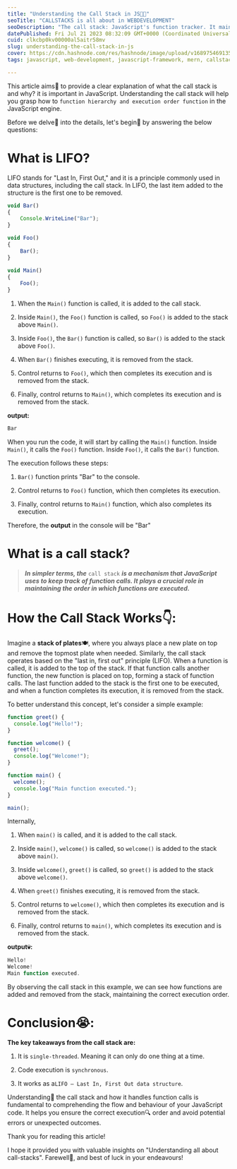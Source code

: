 ```yaml
---
title: "Understanding the Call Stack in JS🧿🔥"
seoTitle: "CALLSTACKS is all about in WEBDEVELOPMENT"
seoDescription: "The call stack: JavaScript's function tracker. It maintains execution order. Functions added on top, removed when done. Code's faithful guide."
datePublished: Fri Jul 21 2023 08:32:09 GMT+0000 (Coordinated Universal Time)
cuid: clkcbp0kv00000al5aitr58mv
slug: understanding-the-call-stack-in-js
cover: https://cdn.hashnode.com/res/hashnode/image/upload/v1689754691358/7b7c459f-265b-490d-88a3-cb2baafa6250.jpeg
tags: javascript, web-development, javascript-framework, mern, callstack

---
```


This article aims🚀 to provide a clear explanation of what the call stack is and why? it is important in JavaScript. Understanding the call stack will help you grasp how to `function hierarchy and execution order function` in the JavaScript engine.

Before we delve👀 into the details, let's begin💪 by answering the below questions:

# What is LIFO?

LIFO stands for "Last In, First Out," and it is a principle commonly used in data structures, including the call stack. In LIFO, the last item added to the structure is the first one to be removed.

```javascript
void Bar()
{
    Console.WriteLine("Bar");
}

void Foo()
{
    Bar();
}

void Main()
{
    Foo();
}
```

1. When the `Main()` function is called, it is added to the call stack.
    
2. Inside `Main()`, the `Foo()` function is called, so `Foo()` is added to the stack above `Main()`.
    
3. Inside `Foo()`, the `Bar()` function is called, so `Bar()` is added to the stack above `Foo()`.
    
4. When `Bar()` finishes executing, it is removed from the stack.
    
5. Control returns to `Foo()`, which then completes its execution and is removed from the stack.
    
6. Finally, control returns to `Main()`, which completes its execution and is removed from the stack.
    

**output:**

```javascript
Bar
```

When you run the code, it will start by calling the `Main()` function. Inside `Main()`, it calls the `Foo()` function. Inside `Foo()`, it calls the `Bar()` function.

The execution follows these steps:

1. `Bar()` function prints "Bar" to the console.
    
2. Control returns to `Foo()` function, which then completes its execution.
    
3. Finally, control returns to `Main()` function, which also completes its execution.
    

Therefore, the **output** in the console will be "Bar"

# What is a call stack?

> ***In simpler terms, the*** `call stack` ***is a mechanism that JavaScript uses to keep track of function calls. It plays a crucial role in maintaining the order in which functions are executed.***

# How the Call Stack Works👇:

Imagine a **stack of plates**🍽️, where you always place a new plate on top and remove the topmost plate when needed. Similarly, the call stack operates based on the "last in, first out" principle (LIFO). When a function is called, it is added to the top of the stack. If that function calls another function, the new function is placed on top, forming a stack of function calls. The last function added to the stack is the first one to be executed, and when a function completes its execution, it is removed from the stack.

To better understand this concept, let's consider a simple example:

```javascript
function greet() {
  console.log("Hello!");
}

function welcome() {
  greet();
  console.log("Welcome!");
}

function main() {
  welcome();
  console.log("Main function executed.");
}

main();
```

Internally,

1. When `main()` is called, and it is added to the call stack.
    
2. Inside `main()`, `welcome()` is called, so `welcome()` is added to the stack above `main()`.
    
3. Inside `welcome()`, `greet()` is called, so `greet()` is added to the stack above `welcome()`.
    
4. When `greet()` finishes executing, it is removed from the stack.
    
5. Control returns to `welcome()`, which then completes its execution and is removed from the stack.
    
6. Finally, control returns to `main()`, which completes its execution and is removed from the stack.
    

**output💀:**

```javascript
Hello!
Welcome!
Main function executed.
```

By observing the call stack in this example, we can see how functions are added and removed from the stack, maintaining the correct execution order.

# Conclusion😭:

**The key takeaways from the call stack are:**

1. It is `single-threaded`. Meaning it can only do one thing at a time.
    
2. Code execution is `synchronous`.
    
3. It works as a`LIFO — Last In, First Out data structure`.
    

Understanding🧩 the call stack and how it handles function calls is fundamental to comprehending the flow and behaviour of your JavaScript code. It helps you ensure the correct execution🔍 order and avoid potential errors or unexpected outcomes.

Thank you for reading this article!

I hope it provided you with valuable insights on "Understanding all about call-stacks". Farewell💖, and best of luck in your endeavours!